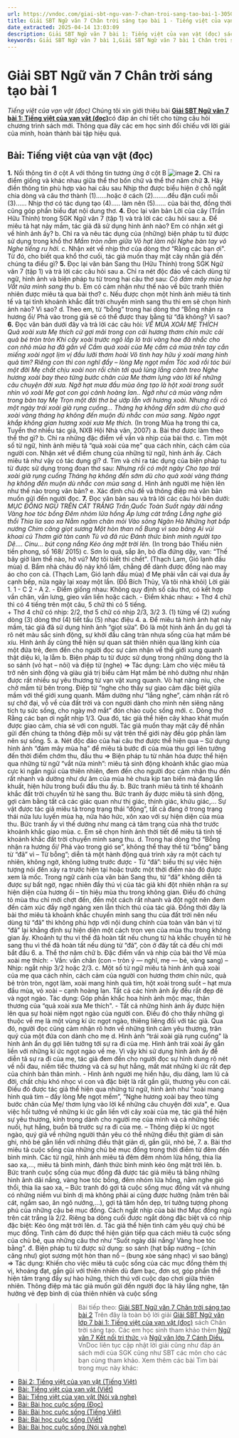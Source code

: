 ```yaml
---
url: https://vndoc.com/giai-sbt-ngu-van-7-chan-troi-sang-tao-bai-1-305041
title: Giải SBT Ngữ văn 7 Chân trời sáng tạo bài 1 - Tiếng việt của vạn vật (đọc) - VnDoc.com
date_extracted: 2025-04-14 13:03:09
description: Giải SBT Ngữ văn 7 bài 1: Tiếng việt của vạn vật (đọc) sách Chân trời sáng tạo có đáp án chi tiết cho các bạn cùng tham khảo.
keywords: Giải SBT Ngữ văn 7 bài 1,Giải SBT Ngữ văn 7 bài 1 Chân trời sáng tạo,Giải sách bài tập Ngữ văn CTST lớp 7,Ngữ văn lớp 7 Chân trời sáng tạo,giải bài tập ngữ văn lớp 7,bài Tiếng việt của vạn vật (đọc),ôn tập ngữ văn 7,trắc nghiệm ngữ văn 7 CTST
---
```


# Giải SBT Ngữ văn 7 Chân trời sáng tạo bài 1
 _Tiếng việt của vạn vật \(đọc\)_
Chúng tôi xin giới thiệu bài [**Giải SBT Ngữ văn 7 bài 1: Tiếng việt của vạn vật \(đọc\)**](<https://vndoc.com/giai-sbt-ngu-van-7-chan-troi-sang-tao-bai-1-305041>)có đáp án chi tiết cho từng câu hỏi chương trình sách mới. Thông qua đây các em học sinh đối chiếu với lời giải của mình, hoàn thành bài tập hiệu quả.
## **Bài: Tiếng việt của vạn vật \(đọc\)**
**1.** Nối thông tin ở cột A với thông tin tương ứng ở cột B
![image](https://i.vdoc.vn/data/image/2023/09/18/anh-chup-man-hinh-2022-06-28-luc-08-36-48.png)
**2.** Chỉ ra điểm giống và khác nhau giữa thể thơ bốn chữ và thể thơ năm chữ
**3.** Hãy điền thông tin phù hợp vào hai câu sau
Nhịp thơ được biểu hiện ở chỗ ngắt chia dòng và câu thơ thành \(1\)......hoặc ở cách \(2\)........đều đặn cuối mỗi \(3\)...... Nhịp thơ có tác dụng tạo \(4\)..... làm nên \(5\)...... của bài thơ, đồng thời cũng góp phần biểu đạt nội dung thơ.
**4.** Đọc lại văn bản Lời của cây \(Trần Hữu Thỉnh\) trong SGK Ngữ văn 7 \(tập 1\) và trả lời các câu hỏi sau:
a. Để miêu tả hạt nảy mầm, tác giả đã sử dụng hình ảnh nào? Em có nhận xét gì về hình ảnh ấy?
b. Chỉ ra và nêu tác dụng của \(những\) biện pháp tu từ được sử dụng trong khổ thơ
 _Mầm tròn nằm giữa_
 _Vỏ hạt làm nội_
 _Nghe bàn tay vô_
 _Nghe tiếng ru hời._
c. Nhận xét về nhịp thơ của dòng thơ “Rằng các bạn ơi". Từ đó, cho biết qua khổ thơ cuối, tác giả muốn thay mặt cây nhẫn giả đến chúng ta điều gì?
**5.** Đọc lại văn bản Sang thu \(Hữu Thỉnh\) trong SGK Ngữ văn 7 \(tập 1\) và trả lời các câu hỏi sau
a. Chỉ ra nét độc đáo về cách dùng từ ngữ, hình ảnh và biện pháp tu từ trong hai câu thơ sau:
_Có đám mây mùa hạ_
 _Vắt nửa mình sang thu_
b. Em có cảm nhận như thế nào về bức tranh thiên nhiên được miêu tả qua bài thơ?
c. Nếu được chọn một hình ảnh miêu tả tinh tế và tại tỉnh khoảnh khắc đất trời chuyển mình sang thu thì em sẽ chọn hình ảnh nào? Vì sao?
d. Theo em, từ “bỗng” trong hai dòng thơ “Bỗng nhận ra hương ổi/ Phả vào trong giả sẽ có thể được thay bằng từ “đã không? Vì sao?
**6.** Đọc văn bản dưới đây và trả lời các câu hỏi:
_VỀ MÙA XOÀI MẸ THÍCH_
 _Quả xoài xưa Mẹ thích_
 _cử gợi mãi trong con_
 _cải hương thơm chín mức_
 _cải quả bé tròn tròn_
 _Khi cây xoài trước ngõ_
 _lấp ló trải vàng hoe_
 _đã nhắc cho con nhỏ_
 _mùa hạ đã gần về_
 _Cầm quả xoài của Mẹ_
 _cầm cả mùa trên tay_
 _cắn miếng xoài ngọt lịm_
 _vị đầu lưỡi thơm hoài_
 _Vô tình hay hữu ý_
 _xoài mang hình quả tim?_
_Riêng con thì con nghĩ_
 _đẩy – lòng Mẹ ngọt mềm_
 _Tóc xoã rồi tóc búi_
 _một đời Mẹ chất chịu_
 _xoài non rồi chín tới_
 _quả lủng lẳng cành treo_
 _Nghe hương xoài bay theo_
 _từng bước chân của Me_
 _thơm lựng vào lời kể_
 _những câu chuyện đời xưa._
_Ngỡ hạt mưa đầu mùa ông tạo_
 _là hột xoài trong suốt_
 _nhìn vỏ xoài Mẹ got_
 _con gọi cảnh hoàng lan.._
_Ngỡ như cả mùa vàng_
_nằm trong bàn tay Mẹ_
 _Trọn một đời thơ bé_
 _ướp lẫn với hương xoài._
_Nhưng rồi có một ngày_
 _trái xoài già rụng cuống..._
_Tháng hạ không đến sớm_
 _dù cho quả xoài vàng_
 _tháng hạ không đến muộn_
 _đủ nhắc con mùa sang._
_Ngào ngạt khắp không gian_
 _hương xoài xưa Mẹ thích._
\(In trong Mùa hạ trong thi ca, Tuyển thơ nhiều tác giả, NXB Hội Nhà văn, 2007\)
a. Bài thơ được làm theo thể thơ gì?
b. Chỉ ra những đặc điểm về vần và nhịp của bài thơ.
c. Tìm một số từ ngữ, hình ảnh miêu tả “quả xoài của mẹ” qua cách nhìn, cách cảm của người con. Nhận xét về điểm chung của những từ ngữ, hình ảnh ấy. Cách miêu tả như vậy có tác dụng gì?
d. Tim và chỉ ra tác dụng của biện pháp tu từ được sử dụng trong đoạn thơ sau:
_Nhưng rồi có một ngày_
 _Cho tạo trái xoài già rụng cuống_
 _Tháng hạ không đến sớm_
 _dù cho quả xoài vàng_
 _tháng hạ không đến muộn_
 _dù nhắc con mùa sang_
d. Hình ảnh người mẹ hiện lên như thế nào trong văn bản?
e. Xác định chủ đề và thông điệp mà văn bản muốn gửi đến người đọc.
**7.** Đọc văn bản sau và trả lời các câu hỏi bên dưới:
_MỤC ĐỒNG NGỦ TRÊN CÁT TRẮNG_
 _Trần Quốc Toàn_
 _Suốt ngày dãi nắng_
 _Vàng hoe tóc bồng_
 _Đêm nhóm lửa hồng_
 _Ấp lưng cát trắng_
 _Lắng nghe gió thổi_
 _Thia lia sao xa_
 _Nằm ngâm chân mỏi_
 _Vào sông Ngân Hà_
 _Những hạt bắp nướng_
 _Chim căng giọt sương_
 _Một hòn than nổ_
 _Bung vì sao băng_
 _Ai vùi khoai củ_
 _Thơm giờ tàn canh_
 _Tù và đã rúc_
 _Đánh thức bình minh người tạo_
 _Dê...._
_Cinu..._
_bút cọng nắng_
 _Kéo ông mặt trời lên._
\(In trong báo Thiếu niên tiền phong, số 168/ 2015\)
c. Sơn lo quá, sắp ăn, bỏ đĩa đứng dậy, van: “Thế bây giờ làm thể nào, hở vú? Mợ tôi biết thì chết". \(Thạch Lam, Gió lạnh đầu mùa\)
d. Bẩm nhà cháu độ nảy khổ lắm, chẳng để dành được đồng nào may áo cho con cả. \(Thạch Lam, Gió lạnh đầu mùa\)
đ Mẹ phải vẫn cái vại dưa ấy cạnh bếp, nửa ngày lại xoay một lần. \(Đỗ Bích Thủy, Và tôi nhà khỏi\)
Lời giải
1.
1 - C
2 - A
2.
\- Điểm giống nhau: Không quy định số câu thơ, có kết hợp vần chân, vần lưng, gieo vần liền hoặc cách.
\- Điểm khác nhau:
\+ Thơ 4 chữ thì có 4 tiếng trên một câu, 5 chữ thì có 5 tiếng.  
\+ Thơ 4 chữ có nhịp: 2/2, thơ 5 chữ có nhịp 2/3, 3/2
3.
\(1\) từng vế
\(2\) xuống dòng
\(3\) dòng thơ
\(4\) tiết tấu
\(5\) nhạc điệu
4.
a. Để miêu tả hình ảnh hạt nảy mầm, tác giả đã sử dụng hình ảnh “giọt sữa”. Đó là một hình ảnh ẩn dụ gợi tả rõ nét màu sắc sinh động, sự khởi đầu căng tràn nhựa sống của hạt mầm bé xíu. Hình ảnh ấy cũng thể hiện sự quan sát thiên nhiên qua lăng kính của một đứa trẻ, đem đến cho người đọc sự cảm nhận về thế giới xung quanh thật diệu kì, lạ lẫm
b. Biện pháp tu từ được sử dụng trong những dòng thơ là so sánh \(vỏ hạt – nôi\) và điệp từ \(nghe\)
=> Tác dụng: Làm cho việc miêu tả trở nên sinh động và giàu giá trị biểu cảm Hạt mầm bé nhỏ dường như nhận được rất nhiều sự yêu thương từ vạn vật xung quanh. Vỏ hạt nâng niu, che chở mầm từ bên trong. Điệp từ “nghe cho thấy sự giao cảm đặc biệt giữa mầm với thế giới xung quanh. Mầm dường như “lắng nghe”, cảm nhận rất rõ sự chở đại, vỗ về của đất trời và con người dành cho mình nên siêng năng tích tụ sức sống, cho ngày mở mắt” đón chào cuộc sống mới.
c. Dòng thơ Rằng các bạn ơi ngắt nhịp 1/3. Qua đó, tác giả thể hiện cây khao khát muốn được giao cảm, chia sẻ với con người. Tác giả muốn thay mặt cây để nhắn gửi đến chúng ta thông điệp mỗi sự vật trên thế giới này đều góp phần làm nên sự sống.
5.
a. Nét độc đáo của hai câu thơ được thể hiện qua
– Sử dụng hình ảnh “đám mây mùa hạ" để miêu tả bước đi của mùa thu gợi liên tưởng đến thời điểm chớm thu, đầu thu
=> Biện pháp tu từ nhân hóa được thể hiện qua những từ ngữ “vắt nửa mình”: miêu tả sinh động khoảnh khắc giao mùa cực kì ngắn ngủi của thiên nhiên, đem đến cho người đọc cảm nhận thu đến rất nhanh và dường như dư âm của mùa hè chưa kịp tan biến mà đang lẩn khuất, hiện hữu trong buổi đầu thu ấy.
b. Bức tranh miêu tả tinh tế khoảnh khắc đất trời chuyển từ hè sang thu. Bức tranh ấy được miêu tả sinh động, gợi cảm bằng tất cả các giác quan như thị giác, thính giác, khứu giác,... Sự vật được tác giả miêu tả trong trạng thái “động”, tất cả đang ở trong trạng thái nửa lưu luyến mùa hạ, nửa háo hức, xôn xao với sự hiện diện của mùa thu. Bức tranh ấy vì thế dường như mang cả tâm trạng của nhà thơ trước khoảnh khắc giao mùa.
c. Em sẽ chọn hình ảnh thời tiết để miêu tả tinh tế khoảnh khắc đất trời chuyển mình sang thu.
d. Trong hai dòng thơ “Bỗng nhận ra hương ổi/ Phả vào trong gió se”, không thể thay thế từ “bỗng” bằng từ “đã” vì
– Từ bỗng”; diễn tả một hành động quá trình xảy ra một cách tự nhiên, không ngờ, không lường trước được
\- Từ “đã”: biểu thị sự việc hiện tượng nói đến xảy ra trước hiện tại hoặc trước một thời điểm nào đó được xem là mốc. Trong ngữ cảnh của văn bản Sang thu, từ “đã” không diễn tả được sự bất ngờ, ngạc nhiên đầy thú vị của tác giả khi đột nhiên nhận ra sự hiện diện của hương ổi – tín hiệu mùa thu trong không gian. Điều đó chứng tỏ mùa thu chỉ mới chợt đến, đến một cách rất nhanh và đột ngột nên đem đến cảm xúc đầy ngỡ ngàng xen lẫn thích thú của tác giả. Đồng thời đây là bài thơ miêu tả khoảnh khắc chuyển mình sang thu của đất trời nên nếu dùng từ “đã” thì không phù hợp với nội dung chính của toàn văn bản vị từ “đã” lại khẳng định sự hiện diện một cách trọn vẹn của mùa thu trong không gian ấy. Khoảnh tự thu vì thế đã hoàn tất nếu chung từ hà khắc chuyển từ hè sang thu vì thế đã hoàn tất nếu dùng từ “đã”, còn ở đây tất cả đều chỉ mới bắt đầu
6.
a. Thể thơ năm chữ
b. Đặc điểm vấn và nhịp của bài thơ Về mùa xoài mẹ thích:
\- Vần: vần chân \(con – tròn ý — nghĩ, mẹ — bé, vàng sang\)
– Nhịp: ngắt nhịp 3/2 hoặc 2/3.
c. Một số từ ngữ miêu tả hình ảnh quả xoài của mẹ qua cách nhìn, cách cảm của người con hương thơm chín nức, quả bẻ tròn tròn, ngọt làm, xoài mang hình quả tim, hột xoài trong suốt – hạt mưa đầu mùa, vỏ xoài – cạnh hoàng lan. Tất cả các hình ảnh ấy đều rất đẹp đẽ và ngọt ngào.
Tác dụng: Góp phần khắc hoa hình ảnh mộc mạc, thân thương của “quả xoài xưa Me thích".
\- Tất cả những hình ảnh ấy được hiện lên qua sự hoài niệm ngọt ngào của người con. Điều đó cho thấy những gì thuộc về mẹ là một vùng kí ức ngọt ngào, thiêng liêng đối với tác giả. Qua đó, người đọc cũng cảm nhận rõ hơn về những tình cảm yêu thương, trân quý của một đứa con dành cho mẹ
d. Hình ảnh “trái xoài già rụng cuống" là hình ảnh ẩn dụ gợi liên tưởng tới sự ra đi của mẹ. Hình ảnh trái xoài ấy gắn liền với những kí ức ngọt ngào về mẹ. Vì vậy khi sử dụng hình ảnh ấy để diễn tả sự ra đi của mẹ, tác giả đem đến cho người đọc sự hình dung rõ nét về nỗi đau, niềm tiếc thương và cả sự hụt hẫng, mất mát những kỉ ức rất đẹp của chính bản thân mình.
\- Hình ảnh người mẹ hiền hậu, dịu dàng, lam lũ cả đời, chất chịu khó nhọc vì con và đặc biệt là rất gần gũi, thương yêu con cái. Điều đó được tác giả thể hiện qua những từ ngữ, hình ảnh như “xoài mang hình quả tim – đấy lòng Mẹ ngọt mềm”, “Nghe hương xoài bay theo từng bước chân của Mẹ/ thơm lựng vào lời kể những câu chuyện đời xưa",
e. Qua việc hồi tưởng về những ki ức gắn liền với cây xoài của mẹ, tác giả thể hiện sự yêu thương, kính trọng dành cho người mẹ của mình và cả những tiếc nuối, hụt hẫng, buồn bã trước sự ra đi của mẹ.
– Thông điệp kí ức ngọt ngào, quý giả về những người thân yêu có thể những điều thịt giảm di sản ghi, nhỏ bé gắn liền với những điều thật giản dị, gần gũi, nhỏ bé,
7.
a. Bài thơ miêu tả cuộc sống của những chú bé mục đồng trong thời điểm từ đêm đến bình minh. Các từ ngữ, hình ảnh miêu tả đêm đêm nhóm lửa hồng, thia lia sao xa,..., miêu tả bình minh, đánh thức bình minh kéo ông mặt trời lên.
b. Bức tranh cuộc sống của mục đồng đã được tác giả miêu tả bằng những hình ảnh dãi nắng, vàng hoe tóc bồng, đêm nhóm lửa hồng, nằm nghe gió thổi, thia lia sao xa,
– Bức tranh đó gợi tả cuộc sống mục đồng vất vả nhưng có những niềm vui bình dị mà không phải ai cũng được hưởng \(nằm trên bãi cát, ngắm sao, ăn ngô nướng,...\), gợi tả tâm hồn dẹp, trí tưởng tượng phong phú của những cậu bé mục đồng. Cách ngắt nhịp của bài thơ Mục đồng ngủ trên cát trắng là 2/2. Riêng ba dòng cuối được ngắt dòng đặc biệt và có nhịp đặc biệt:
Kéo ông mặt trời lên.
d. Tác giả thể hiện tình cảm yêu quý chú bé mục đồng. Tình cảm đó được thể hiện gián tiếp qua cách miêu tả cuộc sống của chủ bé, qua những câu thơ như “Suốt ngày dãi nắng/ Vàng hoe tóc bằng”.
đ. Biện pháp tu từ được sử dụng: so sánh \(hạt bắp nướng – \(chín căng như\) giọt sương một hòn than nổ – \(bung xòe sáng nhạc\) vì sao băng\)
=> Tác dụng: Khiến cho việc miêu tả cuộc sống của các mục đồng thêm thị vị, khoáng đạt, gần gũi với thiên nhiên dù đạm bạc, đơn sơ, góp phần thể hiện tâm trạng đầy sự hào hứng, thích thú với cuộc dạo chơi giữa thiên nhiên. Thông điệp mà tác giả muốn gửi đến người đọc là hãy lắng nghe, tận hưởng vẻ đẹp bình dị của thiên nhiên và cuộc sống
>>>> Bài tiếp theo: [Giải SBT Ngữ văn 7 Chân trời sáng tạo bài 2](<https://vndoc.com/giai-sbt-ngu-van-7-chan-troi-sang-tao-bai-2-305042>)
Trên đây là toàn bộ lời giải [Giải SBT Ngữ văn lớp 7 bài 1: Tiếng việt của vạn vật \(đọc\)](<https://vndoc.com/giai-sbt-ngu-van-7-chan-troi-sang-tao-bai-1-305041>) sách Chân trời sáng tạo. Các em học sinh tham khảo thêm [Ngữ văn 7 Kết nối tri thức ](<https://vndoc.com/ngu-van-7-kntt-tap2>)và [Ngữ văn lớp 7 Cánh Diều.](<https://vndoc.com/ngu-van-7-tap-1-cd>) VnDoc liên tục cập nhật lời giải cũng như đáp án sách mới của SGK cũng như SBT các môn cho các bạn cùng tham khảo.
Xem thêm các bài Tìm bài trong mục này khác:
  * [Bài 2: Tiếng việt của vạn vật \(Tiếng Việt\)](</giai-sbt-ngu-van-7-chan-troi-sang-tao-bai-2-305042>)
  * [Bài: Tiếng việt của vạn vật \(Viết\)](</giai-sbt-ngu-van-7-chan-troi-sang-tao-bai-3-305043>)
  * [Bài: Tiếng việt của vạn vật \(Nói và nghe\)](</giai-sbt-ngu-van-7-chan-troi-sang-tao-bai-4-305044>)
  * [Bài: Bài học cuộc sống \(Đọc\)](</giai-sbt-ngu-van-7-chan-troi-sang-tao-bai-5-305047>)
  * [Bài: Bài học cuộc sống \(Tiếng Việt\)](</giai-sbt-ngu-van-7-chan-troi-sang-tao-bai-6-305051>)
  * [Bài: Bài học cuộc sống \(Viết\)](</giai-sbt-ngu-van-7-chan-troi-sang-tao-bai-7-305053>)
  * [Bài: Bài học cuộc sống \(Nói và nghe\)](</giai-sbt-ngu-van-7-chan-troi-sang-tao-bai-8-305055>)

